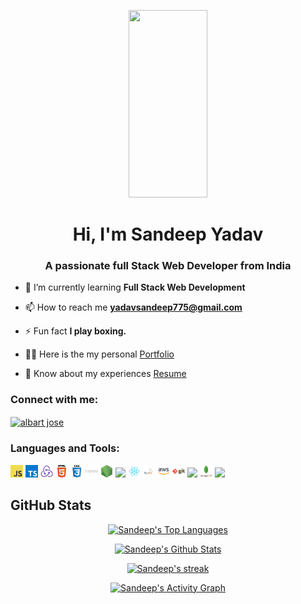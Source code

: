 <p align="center"> <img src = "https://www.mygo.ge/uploads/blog/1584023795.jpg" width="50%" height = "300px" /></p>
<h1 align="center">Hi, I'm Sandeep Yadav</h1>
<h3 align="center">A passionate full Stack Web Developer from India</h3>

- 🌱 I’m currently learning **Full Stack Web Development**
- 📫 How to reach me **yadavsandeep775@gmail.com**
- ⚡ Fun fact **I play boxing.**
- 🧑‍💻 Here is the my personal [Portfolio](https://raosandeep.netlify.app/)

- 📄 Know about my experiences [Resume](https://drive.google.com/file/d/1-OiRhfrGeje1WZlmRPupGz3RbYk5mjP3/view?usp=sharing)

<h3 align="left">Connect with me:</h3>
<p align="left">
<a href="https://www.linkedin.com/in/sandeep-yadav-828779149/" target="blank"><img align="center" src="https://raw.githubusercontent.com/rahuldkjain/github-profile-readme-generator/master/src/images/icons/Social/linked-in-alt.svg" alt="albart jose" height="30" width="40" /></a>
</p>

<h3 align="left">Languages and Tools:</h3>
<code><img height="20" src="https://raw.githubusercontent.com/github/explore/80688e429a7d4ef2fca1e82350fe8e3517d3494d/topics/javascript/javascript.png"></code>
<code><img height="20" src="https://raw.githubusercontent.com/github/explore/80688e429a7d4ef2fca1e82350fe8e3517d3494d/topics/typescript/typescript.png"></code>
<code><img height="20" src="https://raw.githubusercontent.com/github/explore/80688e429a7d4ef2fca1e82350fe8e3517d3494d/topics/redux/redux.png"></code>
<code><img height="20" src="https://raw.githubusercontent.com/github/explore/80688e429a7d4ef2fca1e82350fe8e3517d3494d/topics/html/html.png"></code>
<code><img height="20" src="https://raw.githubusercontent.com/github/explore/80688e429a7d4ef2fca1e82350fe8e3517d3494d/topics/css/css.png"></code>
<code><img height="20" src="https://raw.githubusercontent.com/github/explore/80688e429a7d4ef2fca1e82350fe8e3517d3494d/topics/express/express.png"></code>
<code><img height="20" src="https://raw.githubusercontent.com/github/explore/80688e429a7d4ef2fca1e82350fe8e3517d3494d/topics/nodejs/nodejs.png"></code>
<code><img height="20" src="https://encrypted-tbn0.gstatic.com/images?q=tbn:ANd9GcSFJQeGTllh21dU1WZ5fBO9UmmrbGXzMjPhCw&usqp=CAU"></code>
<code><img height="20" src="https://raw.githubusercontent.com/github/explore/80688e429a7d4ef2fca1e82350fe8e3517d3494d/topics/react/react.png"></code>
<code><img height="20" src="https://raw.githubusercontent.com/github/explore/80688e429a7d4ef2fca1e82350fe8e3517d3494d/topics/mysql/mysql.png"></code>
<code><img height="20" src="https://raw.githubusercontent.com/github/explore/fbceb94436312b6dacde68d122a5b9c7d11f9524/topics/aws/aws.png"></code>
<code><img height="20" src="https://raw.githubusercontent.com/github/explore/80688e429a7d4ef2fca1e82350fe8e3517d3494d/topics/git/git.png"></code>
<code><img height="20" src="https://www.vectorlogo.zone/logos/getpostman/getpostman-icon.svg"></code>
<code><img height="20" src="https://raw.githubusercontent.com/devicons/devicon/master/icons/mongodb/mongodb-original-wordmark.svg"></code>
<code><img height="20" src="https://upload.wikimedia.org/wikipedia/commons/thumb/d/db/Npm-logo.svg/540px-Npm-logo.svg.png"></code>

<h2>GitHub Stats</h2>
<p align="center">
<a href="https://github.com/Raosandeep007/github-readme-stats"><img alt="Sandeep's Top Languages" src="https://github-readme-stats.vercel.app/api/top-langs/?username=Raosandeep007&langs_count=8&count_private=true&layout=compact&theme=react&hide_border=true&bg_color=0D1117" /></a>
</p>

<p align="center">
<a href="https://github.com/Raosandeep007/github-readme-stats"><img alt="Sandeep's Github Stats" src="https://github-readme-stats.vercel.app/api?username=Raosandeep007&show_icons=true&count_private=true&theme=react&hide_border=true&bg_color=0D1117" /></a>
</p>
<p align="center">
<a href="https://github.com/Raosandeep007/github-readme-streak-stats">
    <img title="🔥 Get streak stats for your profile at git.io/streak-stats" alt="Sandeep's streak" src="https://github-readme-streak-stats.herokuapp.com/?user=Raosandeep007&theme=black-ice&hide_border=true&stroke=0000&background=060A0CD0"/>
</a>
</p>
<p align="center">
<a href="https://github.com/Raosandeep007/github-readme-activity-graph"><img alt="Sandeep's Activity Graph" src="https://activity-graph.herokuapp.com/graph?username=Raosandeep007&bg_color=0D1117&color=5BCDEC&line=5BCDEC&point=FFFFFF&hide_border=true" /></a>
</p>
